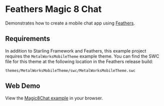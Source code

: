 # Feathers Magic 8 Chat

Demonstrates how to create a mobile chat app using [Feathers](http://feathersui.com/).

## Requirements

In addition to Starling Framework and Feathers, this example project requires the `MetalWorksMobileTheme` example theme. You can find the SWC file for this theme at the following location in the Feathers release build:

	themes/MetalWorksMobileTheme/swc/MetalWorksMobileTheme.swc

## Web Demo

View the [Magic8Chat example](http://feathersui.com/examples/magic-8-chat/) in your browser.